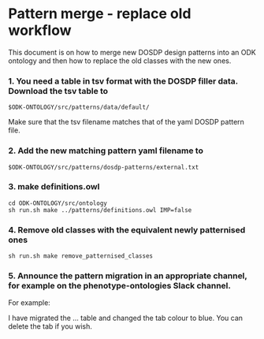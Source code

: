 # Pattern merge - replace old workflow

This document is on how to merge new DOSDP design patterns into an ODK ontology and then how to replace the old classes with the new ones.

### 1. You need a table in tsv format with the DOSDP filler data. Download the tsv table to


    $ODK-ONTOLOGY/src/patterns/data/default/

Make sure that the tsv filename matches that of the yaml DOSDP pattern file.

### 2. Add the new matching pattern yaml filename to 


    $ODK-ONTOLOGY/src/patterns/dosdp-patterns/external.txt


### 3. make definitions.owl 

    cd ODK-ONTOLOGY/src/ontology
    sh run.sh make ../patterns/definitions.owl IMP=false


### 4. Remove old classes with the equivalent newly patternised ones

    sh run.sh make remove_patternised_classes

### 5. Announce the pattern migration in an appropriate channel, for example on the phenotype-ontologies Slack channel.

For example:

>
I have migrated the ... table and changed the tab colour to blue.
You can delete the tab if you wish.
